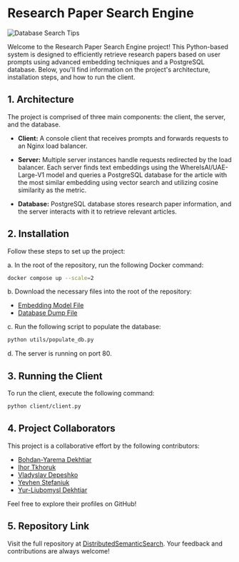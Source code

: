 # Research Paper Search Engine

![Database Search Tips](https://libapps-au.s3-ap-southeast-2.amazonaws.com/accounts/1886/images/database_search_tips_intro.jpg)

Welcome to the Research Paper Search Engine project! This Python-based system is designed to efficiently retrieve research papers based on user prompts using advanced embedding techniques and a PostgreSQL database. Below, you'll find information on the project's architecture, installation steps, and how to run the client.

## 1. Architecture

The project is comprised of three main components: the client, the server, and the database.

- **Client:** A console client that receives prompts and forwards requests to an Nginx load balancer.
  
- **Server:** Multiple server instances handle requests redirected by the load balancer. Each server finds text embeddings using the WhereIsAI/UAE-Large-V1 model and queries a PostgreSQL database for the article with the most similar embedding using vector search and utilizing cosine similarity as the metric.
  
- **Database:** PostgreSQL database stores research paper information, and the server interacts with it to retrieve relevant articles.

## 2. Installation

Follow these steps to set up the project:

a. In the root of the repository, run the following Docker command:

```bash
docker compose up --scale=2
```

b. Download the necessary files into the root of the repository:

   - [Embedding Model File](https://drive.google.com/file/d/1NVnPfL-c_4mmFEzPo9y6FRwIHepcw9kq/view?usp=drive_link)
   - [Database Dump File](https://drive.google.com/file/d/1Q-LC5r9F0FWAXCaz9bobSmdx8w0G7pEd/view?usp=drive_link)

c. Run the following script to populate the database:

```bash
python utils/populate_db.py
```

d. The server is running on port 80.

## 3. Running the Client

To run the client, execute the following command:

```bash
python client/client.py
```

## 4. Project Collaborators

This project is a collaborative effort by the following contributors:

- [Bohdan-Yarema Dekhtiar](https://github.com/dieumerci7)
- [Ihor Tkhoruk](https://github.com/ThorIgor)
- [Vladyslav Depeshko](https://github.com/Vladddd46)
- [Yevhen Stefaniuk](https://github.com/DrMiracle)
- [Yur-Liubomysl Dekhtiar](https://github.com/philosoph10)

Feel free to explore their profiles on GitHub!

## 5. Repository Link

Visit the full repository at [DistributedSemanticSearch](https://github.com/dieumerci7/DistributedSemanticSearch). Your feedback and contributions are always welcome!
